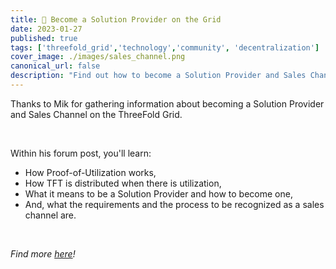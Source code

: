 ```yaml
---
title: 🤝 Become a Solution Provider on the Grid
date: 2023-01-27
published: true
tags: ['threefold_grid','technology','community', 'decentralization']
cover_image: ./images/sales_channel.png
canonical_url: false
description: "Find out how to become a Solution Provider and Sales Channel"
---
```


Thanks to Mik for gathering information about becoming a Solution Provider and Sales Channel on the ThreeFold Grid. 

<br/>

Within his forum post, you'll learn:
- How Proof-of-Utilization works, 
- How TFT is distributed when there is utilization, 
- What it means to be a Solution Provider and how to become one, 
- And, what the requirements and the process to be recognized as a sales channel are. 

<br/>

*Find more [here](https://forum.threefold.io/t/threefold-solution-provider-and-sales-channel/3746)!*